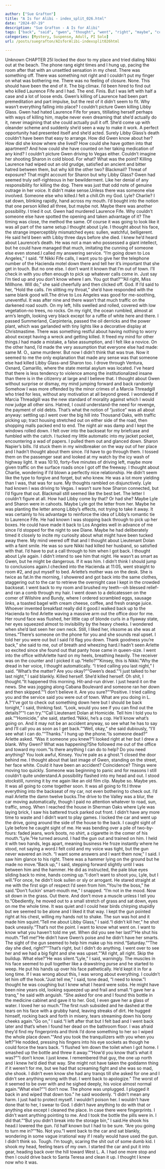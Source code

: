 ```yaml
---

author: ["Sue Grafton"]
title: "A Is for Alibi - index_split_026.html"
date: "2024-07-19"
description: "Sue Grafton - A Is for Alibi"
tags: ["back", "said", "gwen", "thought", "went", "right", "maybe", "could", "someone", "else", "lyle", "libby", "know", "want", "like", "see", "killed", "laurence", "seemed", "hand", "going", "knew", "got", "made", "anything"]
categories: [Mystery, Suspense, Adult, PI Solo]
url: /posts/suegrafton/AIsforAlibi-indexsplit026html

---
```



Unknown
CHAPTER 25I locked the door to my place and tried dialing Nikki out at the beach. The phone rang eight times and I hung up, pacing the room after that with an unsettled sensation in my chest. There was something off. There was something not right and I couldn’t put my finger on what was bothering me. There was no feeling of closure. None. This should have been the end of it. The big climax. I’d been hired to find out who killed Laurence Fife and I had. The end. Finis. But I was left with half a case and a lot of loose ends. Gwen’s killing of Laurence had been part premeditation and part impulse, but the rest of it didn’t seem to fit. Why wasn’t everything falling into place? I couldn’t picture Gwen killing Libby Glass. Gwen had hated Laurence Fife for years, titillating herself perhaps with ways of killing him, maybe never even dreaming that she’d actually do it, never imagining that she could actually pull it off. She’d come up with oleander scheme and suddenly she’d seen a way to make it work. A perfect opportunity had presented itself and she’d acted. Surely Libby Glass’s death couldn’t have been that easy to arrange. How did Gwen know about her? How did she know where she lived? How could she have gotten into that apartment? And how could she have counted on her taking medication of any kind? I couldn’t picture Gwen driving to Vegas either. Couldn’t imagine her shooting Sharon in cold blood. For what? What was the point? Killing Laurence had wiped out an old grudge, satisfied an ancient and bitter hatred between them, but why kill the other two? Blackmail? Threat of exposure? That might account for Sharon but why Libby Glass? Gwen had seemed truly self-righteous in her bewilderment. Like her denial of any responsibility for killing the dog. There was just that odd note of genuine outrage in her voice. It didn’t make sense.Unless there was someone else involved. Someone else who killed.I felt a chill.Oh my God. Lyle? Charlie? I sat down, blinking rapidly, hand across my mouth. I’d bought into the notion that one person killed all three, but maybe not. Maybe there was another possibility. I tried it out. Gwen had murdered Laurence Fife. Why couldn’t someone else have spotted the opening and taken advantage of it? The timing was close, the method the same. Of course it was going to look like it was all part of the same setup.I thought about Lyle. I thought about his face, the strange imperceptibly mismatched eyes: sullen, watchful, belligerent. He said he’d been with Libby three days before she died. I knew he’d heard about Laurence’s death. He was not a man who possessed a giant intellect, but he could have managed that much, imitating the cunning of someone else even stoned.I called my answering service. “I’m going down to Los Angeles,” I said. “If Nikki Fife calls, I want you to give her the telephone number of the Hacienda motel down there and tell her it’s important that she get in touch. But no one else. I don’t want it known that I’m out of town. I’ll check in with you often enough to pick up whatever calls come in. Just say I’m tied up and you don’t know where I am. You got that?”“All right, Miss Millhone. Will do,” she said cheerfully and then clicked off. God. If I’d said to her, “Hold the calls. I’m slitting my throat,” she’d have responded with the same blank good will.The drive to Los Angeles was good for me-soothing, uneventful. It was after nine and there wasn’t that much traffic on the darkened road south. On my left, hills swelled and rolled, covered with low vegetation-no trees, no rocks. On my right, the ocean rumbled, almost at arm’s length, looking very black except for a ruffle of white here and there. I passed Summerland, Carpinteria, passed the oil derricks and the power plant, which was garlanded with tiny lights like a decorative display at Christmastime. There was something restful about having nothing to worry about except having a wreck and getting killed. It freed my mind for other things.I had made a mistake, a false assumption, and I felt like a novice. On the other hand, I’d made the very assumption that everyone else had made: same M. O., same murderer. But now I didn’t think that was true. Now it seemed to me the only explanation that made any sense was that someone else had killed Libby Glass-and Sharon too. I drove through Ventura, Oxnard, Camarillo, where the state mental asylum was located. I’ve heard that there is less tendency to violence among the institutionalized insane than there is in the citizenry at large and I believe that. I thought about Gwen without surprise or dismay, my mind jumping forward and back randomly Somehow I was more offended by the minor crimes of a Marcia Threadgill who tried for less, without any motivation at all beyond greed. I wondered if Marcia Threadgill was the new standard of morality against which I would now judge all other sins. Hatred, I could understand-the need for revenge, the payment of old debts. That’s what the notion of “justice” was all about anyway: settling up.I went over the big hill into Thousand Oaks, with traffic picking up; tract housing stretched out on either side of the road, then shopping malls packed end to end. The night air was damp and I kept the windows rolled down. I felt over into the backseat for my briefcase and fumbled with the catch. I tucked my little automatic into my jacket pocket, encountering a wad of papers. I pulled them out and glanced down. Sharon Napier’s bills. I’d stuck them in my windbreaker on the way out of her place and I hadn’t thought about them since. I’d have to go through them. I tossed them on the passenger seat and looked at my watch by the icy wash of highway light. It was 10:10, forty-five minutes of driving left, maybe more given traffic on the surface roads once I got off the freeway. I thought about Charlie, wondering if I’d blown a perfectly nice relationship. He didn’t seem like the type to forgive and forget, but who knew. He was a lot more yielding than I was, that was for sure. My thoughts rambled on disjunctively. Lyle had known I was driving to Vegas. I wasn’t sure how Sharon connected, but I’d figure that out. Blackmail still seemed like the best bet. The letter I couldn’t figure at all. How had Libby come by that? Or had she? Maybe Lyle and Sharon were in cahoots. Maybe Lyle got the letter from her. Maybe he was planting the letter among Libby’s effects, not trying to take it away. It was certainly to his advantage to reinforce the idea of Libby’s romantic tie to Laurence Fife. He had known I was stopping back through to pick up her boxes. He could have made it back to Los Angeles well in advance of me since I’d stopped for the night to see Diane. Maybe he had deliberately timed it closely to incite my curiosity about what might have been tucked away there. My mind veered off that and I thought about Lieutenant Dolan with a faint smile. He was so sure Nikki had killed her husband, so satisfied with that. I’d have to put a call through to him when I got back. I thought about Lyle again. I didn’t intend to see him that night. He wasn’t as smart as Gwen, but he might be dangerous. If it was him. I didn’t think I should jump to conclusions again.I checked into the Hacienda at 11:05, went straight to room #2, and put myself to bed. Arlette’s mother was on the desk. She is twice as fat.In the morning, I showered and got back into the same clothes, staggering out to the car to retrieve the overnight case I kept in the crowded backseat. I went back to my room and brushed my teeth--oh blessed relief-and ran a comb through my hair. I went down to a delicatessen on the comer of Wilshire and Bundy, where I ordered scrambled eggs, sausage links, a toasted bagel with cream cheese, coffee, and fresh orange juice. Whoever invented breakfast really did it good.I walked back up to the Hacienda to find Arlette waving a massive arm out the office door for me. Her round face was flushed, her little cap of blonde curls in a flyaway state, her eyes squeezed almost to invisibility by the heavy cheeks. I wondered when she’d last seen her own neck. Still, I liked her, irksome as she was at times.“There’s someone on the phone for you and she sounds real upset. I told her you were out but I said I’d flag you down. Thank goodness you’re back,” she said to me, out of breath and wheezing hard.I hadn’t seen Arlette so excited since she found out that panty hose came in queen-size. I went into the office withArlette hard on my heels, breathing heavily. The receiver was on the counter and I picked it up.“Hello?”“Kinsey, this is Nikki.”Why the dread in her voice, I thought automatically. “I tried calling you last night,” I said. “What’s the matter? Are you okay?”“Gwen’s dead.”“I just talked to her last night,” I said blankly. Killed herself. She’d killed herself. Oh shit, I thought.“It happened this morning. Hit-and-run driver. I just heard it on the news. She was jogging along Cabana Boulevard and someone ran her down and then skipped.”“I don’t believe it. Are you sure?”“Positive. I tried calling you and the service said you were out of town. What are you doing in L. A.?“I’ve got to check out something down here but I should be back tonight,” I said, thinking fast. “Look, would you see if you can find out the details?”“I can try.”“Call Lieutenant Dolan at Homicide. Tell him I told you to ask.”“Homicide,” she said, startled.“Nikki, he’s a cop. He’ll know what’s going on. And it may not be an accident anyway, so see what he has to say and I’ll call you as soon as I get back.”“Well, okay,” she said dubiously, “I’ll see what I can do.”“Thanks.” I hung up the phone.“Is someone dead?” Arlette asked. “Was it someone you knew?”I looked right at her but I drew a blank. Why Gwen? What was happening?She followed me out of the office and toward my room.“Is there anything I can do to help? Do you need anything? You look awful, Kinsey. You’re pale as a ghost.”I closed the door behind me. I thought about that last image of Gwen, standing on the street, her face white. Could it have been an accident? Coincidence? Things were moving too quickly. Someone was beginning to panic and for reasons I still couldn’t quite understand.A possibility flashed into my head and out. I stood stockstill, running it by me again like an old film clip. Maybe so. Maybe yes. It was all going to come together soon. It was all going to fit.I threw everything into the backseat of my car, not even bothering to check out. I’d mail Arlette the damn twelve bucks.The drive to the Valley was a blur, the car moving automatically, though I paid no attention whatever to road, sun, traffic, smog. When I reached the house in Sherman Oaks where Lyle was laying brick, I saw his battered truck parked out front. I didn’t have any more time to waste and I didn’t want to play games. I locked the car and went up the drive, going around the side of the house to the back. I caught sight of Lyle before he caught sight of me. He was bending over a pile of two-by-fours: faded jeans, work boots, no shirt, a cigarette in the comer of his mouth.“Lyle.”He turned around. I had the gun out and trained on him. I held it with two hands, legs apart, meaning business He froze instantly where he stood, not saying a word.I felt cold and my voice was tight, but the gun never wavered an inch. “I want some answers and I want them now,” I said. I saw him glance to his right. There was a hammer lying on the ground but he made no move.“Back up,” I said, stepping forward slightly until I was between him and the hammer. He did as instructed, the pale blue eyes sliding back to mine, hands coming up.“I don’t want to shoot you, Lyle, but I will.”For once, he didn’t look sullen or sly or arrogant. He stared straight at me with the first sign of respect I’d seen from him.“You’re the boss,” he said.“Don’t fuckin’ smart-mouth me,” I snapped. “I’m not in the mood. Now sit down in the grass. Out there. And don’t move a muscle unless I tell you to.”Obediently, he moved out to a small stretch of grass and sat down, eyes on me the whole time. It was quiet and I could hear birds chirping stupidly but we seemed to be alone and I liked it that way. I kept the gun pointed right at his chest, willing my hands not to shake. The sun was hot and it made him squint.“Tell me about Libby Glass,” I said.“I didn’t kill her,” he shot back uneasily.“That’s not the point. I want to know what went on. I want to know what you haven’t told me yet. When did you see her last?”He shut his mouth.“Tell me!”He didn’t have Gwen’s poise and he didn’t have her smarts. The sight of the gun seemed to help him make up his mind.“Saturday.”“The day she died, right?”“That’s right, but I didn’t do anything. I went over to see her and we had a big fight and she was upset.”“All right, all right. Skip the buildup. What else?”He was silent.“Lyle,” I said, warningly. The muscles in his face seemed to pull together like a drawstring purse and he started to weep. He put his hands up over his face pathetically. He’d kept it in for a long time. If I was wrong about this, I was wrong about everything. I couldn’t let him off the hook.“Just tell me,” I said, tone dead, “I need to know.”I thought he was coughing but I knew what I heard were sobs. He might have been nine years old, looking squeezed up and frail and small.“I gave her a tranq,” he said with anguish. “She asked for one and I found this bottle in the medicine cabinet and gave it to her. God, I even gave her a glass of water. I loved her so much.”The first rush subsided and he dashed at the tears on his face with a grubby hand, leaving streaks of dirt. He hugged himself, rocking back and forth in misery, tears streaming down his bony cheeks again.“Go on,” I said.“I left after that but I felt bad and I went back later and that’s when I found her dead on the bathroom floor. I was afraid they’d find my fingerprints and think I’d done something to her so I wiped the whole place down.”“And you took the tranquilizers with you when you left?”He nodded, pressing his fingers into his eye sockets as though he could force the tears back. “I flushed ’em down the toilet when I got home. I smashed up the bottle and threw it away.”“How’d you know that’s what it was?”“I don’t know. I just knew. I remembered that guy, the one up north and I knew he’d died that way. She might not have taken the goddamn thing if it weren’t for me, but we had that screaming fight and she was so mad, she shook. I didn’t even know she had any tranqs till she asked for one and I didn’t see anything wrong with that. I went back to apologize.” The worst of it seemed to be over with and he sighed deeply, his voice almost normal again.“What else?”“I don’t now. The phone was unplugged. I plugged it back in and wiped that down too.” he said woodenly. “I didn’t mean any harm. I just had to protect myself. I wouldn’t poison her. I wouldn’t have done that to her, I swear to God. I didn’t have anything to do with that or anything else except I cleaned the place. In case there were fingerprints. I didn’t want anything pointing to me. And I took the bottle the pills were in. I did that.”“But you didn’t break into the storage bin,” I said.He shook his head.I lowered the gun. I’d half known but I had to be sure. “Are you going to turn me in?”“No. Not you.”I went back to the car and sat blankly, wondering in some vague irrational way if I really would have used the gun. I didn’t think so. Tough. I’m tough, scaring the shit out of some dumb kid. I shook my head, feeling tears of my own. I started the car and put it into gear, heading back over the hill toward West L. A. I had one more stop and then I could drive back to Santa Teresa and clean it up. I thought I knew now who it was.
